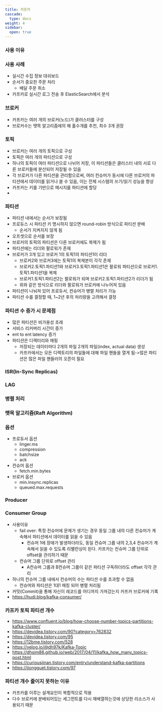 ```yaml
---
title: 카프카
cascade:
  type: docs
weight: 4
sidebar:
  open: true
---
```

### 사용 이유

### 사용 사례
- 실시간 수집 정보 대쉬보드
- 순서가 중요한 주문 처리
  - 배달 주문 취소
- 카프카로 실시간 로그 전송 후 ElasticSearch에서 분석

### 브로커
- 카프카는 여러 개의 브로커(노드)가 클러스터를 구성
- 브로커수는 땟목 알고리즘에의 해 홀수개를 추천, 최수 3개 권장


### 토픽
- 브로커는 여러 개의 토픽으로 구성
- 토픽은 여러 개의 파티션으로 구성
- 하나의 토픽이 여러 파티션으로 나뉘어 저장, 이 파티션들은 클러스터 내의 서로 다른 브로커들에 분산되어 저장될 수 있음
- 각 브로커가 다른 파티션을 관리함으로써, 여러 컨슈머가 동시에 다른 브로커의 파티션에서 데이터를 읽거나 쓸 수 있음, 이는 전체 시스템의 쓰기/읽기 성능을 향상
- 카프카는 키를 기반으로 메시지를 파티션에 할당
- 

### 파티션
- 파티션 내에서는 순서가 보장됨
- 프로듀스 시 파티션 키 명시하지 않으면 round-robin 방식으로 파티션 분배
  - 순서가 지켜지지 않게 됨
- 오프셋으로 순서를 보장
- 브로커의 토픽의 파티션은 다른 브로커에도 복제가 됨
- 파티션에는 리더와 팔로워가 존재
- 브로커가 3개 있고 브로커 1의 토픽1의 파티션1이 리더
  - 브로커2와 브로커3에는 토픽1의 복제본이 각각 존재
  - 브로커2.토픽1.파티션1와 브로커3.토픽1.파티션1은 팔로워 파티션으로 브로커1.토픽1.파티션1을 복제
  - 브로커1.토픽1.파티션2는 팔로워가 되며 브로커2.토픽1.파티션2가 리더가 됨
  - 위와 같은 방식으로 리더와 팔로워가 브로커에 나누어져 있음
- 파티션이 나눠져 있어 프로듀서, 컨슈머가 병렬 처리가 가능
- 파티션 수를 결정할 때, 1~2년 후의 처리량을 고려해서 결정

### 파티션 수 증가 시 문제점
- 많은 파티션은 비가용성 초래
- 서비스 리커버리 시간이 증가
-  ent to ent latency 증가
- 파티션은 디렉터리와 매핑
  - 저장되는 데이터마다 2개의 파일 2개의 파일(index, actual data) 생성
  - 카프카에서는 모든 디렉토리의 파일들에 대해 파일 핸들을 열게 됨->많은 파티션은 많은 파일 핸들러의 오픈이 필요


### ISR(In-Sync Replicas)

### LAG

### 병렬 처리

### 뗏목 알고리즘(Raft Algorithm)

### 옵션
- 프로듀서 옵션
  - linger.ms
  - compression
  - batchsize
  - ack
- 컨슈머 옵션
  - fetch.min.bytes
- 브로커 옵션
  - min.insync.replicas
  - queued.max.requests

### Producer

### Consumer Group
- 사용이유
  - fail over: 특정 컨슈머에 문제가 생기는 경우 동일 그룹 내의 다른 컨슈머가 계속해서 파티션에서 데이터를 읽을 수 있음
    - 컨슈머 1에 장애가 발생하더라도, 동일 컨슈머 그룹 내의 2,3,4 컨슈머가 계속해서 읽을 수 있도록 리밸런싱이 된다. 카프카는 컨슈머 그룹 단위로 offset을 관리하기 때문
  - 컨슈머 그룹 단위로 offset 관리
    - A컨슈머 그룹과 B컨슈머 그룹이 같은 파티션 구독하더라도 offset 각각 관리
- 하나의 컨슈머 그룹 내에서 컨슈머의 수는 파티션 수를 초과할 수 없음
  - 컨슈머와 파티션은 1대1 매칭 되어 병렬 처리됨
- 커밋(Commit)을 통해 자신이 레코드를 어디까지 가져갔는지 카프카 브로커에 기록
- https://hudi.blog/kafka-consumer/

### 카프카 토픽 파티션 개수
- https://www.confluent.io/blog/how-choose-number-topics-partitions-kafka-cluster/
- https://devidea.tistory.com/90?category=762832
- https://devidea.tistory.com/95
- https://12bme.tistory.com/528
- https://velog.io/@dh97k/Kafka-Topic
- https://dhsim86.github.io/web/2017/04/11/kafka_how_many_topics-post.html
- https://curiousjinan.tistory.com/entry/understand-kafka-partitions
- https://jjongguet.tistory.com/97

### 파티션 개수 줄이지 못하는 이유
- 카프카를 이루는 설계요인이 복합적으로 적용
- 다수 브로커에 분배되어있는 세그먼트를 다시 재배열하는것에 상당한 리소스가 사용되기 때문